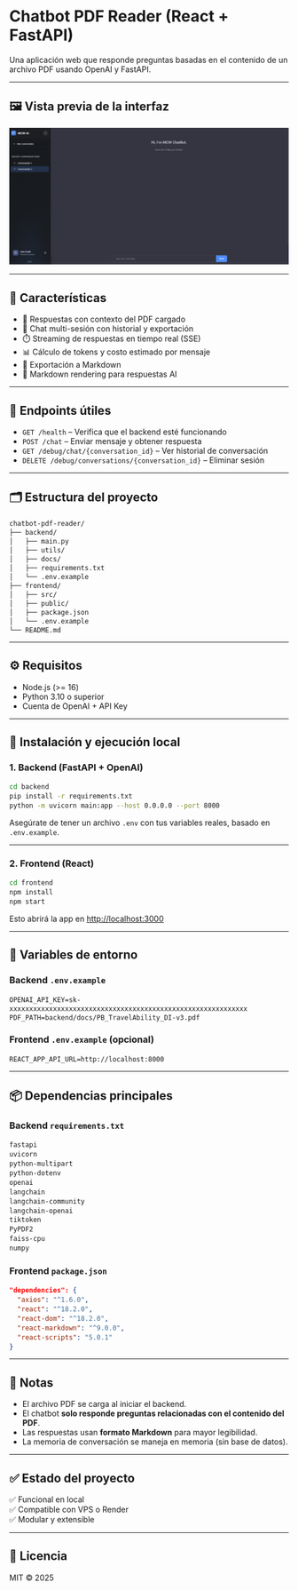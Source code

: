 # Chatbot PDF Reader (React + FastAPI)

Una aplicación web que responde preguntas basadas en el contenido de un archivo PDF usando OpenAI y FastAPI.

---

## 🖼 Vista previa de la interfaz

![Vista previa de la app](Preview.png)

---

## 🚀 Características

- 🧠 Respuestas con contexto del PDF cargado
- 💬 Chat multi-sesión con historial y exportación
- ⏱️ Streaming de respuestas en tiempo real (SSE)
- 📊 Cálculo de tokens y costo estimado por mensaje
- 📎 Exportación a Markdown
- 🧾 Markdown rendering para respuestas AI

---

## 🧪 Endpoints útiles

- `GET /health` – Verifica que el backend esté funcionando
- `POST /chat` – Enviar mensaje y obtener respuesta
- `GET /debug/chat/{conversation_id}` – Ver historial de conversación
- `DELETE /debug/conversations/{conversation_id}` – Eliminar sesión

---

## 🗂️ Estructura del proyecto

```
chatbot-pdf-reader/
├── backend/
│   ├── main.py
│   ├── utils/
│   ├── docs/
│   ├── requirements.txt
│   └── .env.example
├── frontend/
│   ├── src/
│   ├── public/
│   ├── package.json
│   └── .env.example
└── README.md
```

---

## ⚙️ Requisitos

- Node.js (>= 16)
- Python 3.10 o superior
- Cuenta de OpenAI + API Key

---

## 🔧 Instalación y ejecución local

### 1. Backend (FastAPI + OpenAI)

```bash
cd backend
pip install -r requirements.txt
python -m uvicorn main:app --host 0.0.0.0 --port 8000
```

Asegúrate de tener un archivo `.env` con tus variables reales, basado en `.env.example`.

---

### 2. Frontend (React)

```bash
cd frontend
npm install
npm start
```

Esto abrirá la app en [http://localhost:3000](http://localhost:3000)

---

## 🔐 Variables de entorno

### Backend `.env.example`

```env
OPENAI_API_KEY=sk-xxxxxxxxxxxxxxxxxxxxxxxxxxxxxxxxxxxxxxxxxxxxxxxxxxxxxxxxxxxx
PDF_PATH=backend/docs/PB_TravelAbility_DI-v3.pdf
```

### Frontend `.env.example` (opcional)

```env
REACT_APP_API_URL=http://localhost:8000
```

---

## 📦 Dependencias principales

### Backend `requirements.txt`

```txt
fastapi
uvicorn
python-multipart
python-dotenv
openai
langchain
langchain-community
langchain-openai
tiktoken
PyPDF2
faiss-cpu
numpy
```

### Frontend `package.json`

```json
"dependencies": {
  "axios": "^1.6.0",
  "react": "^18.2.0",
  "react-dom": "^18.2.0",
  "react-markdown": "^9.0.0",
  "react-scripts": "5.0.1"
}
```

---

## 📝 Notas

- El archivo PDF se carga al iniciar el backend.
- El chatbot **solo responde preguntas relacionadas con el contenido del PDF**.
- Las respuestas usan **formato Markdown** para mayor legibilidad.
- La memoria de conversación se maneja en memoria (sin base de datos).

---

## ✅ Estado del proyecto

✅ Funcional en local  
✅ Compatible con VPS o Render  
✅ Modular y extensible

---

## 📄 Licencia

MIT © 2025
